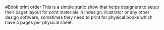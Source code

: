 #Book print order
This is a simple static show that helps designers to setup their paget layout for print materials in indesign, illustrator or any other design software, sometimes they need to print for physical books which have 4 pages per physical sheet.
